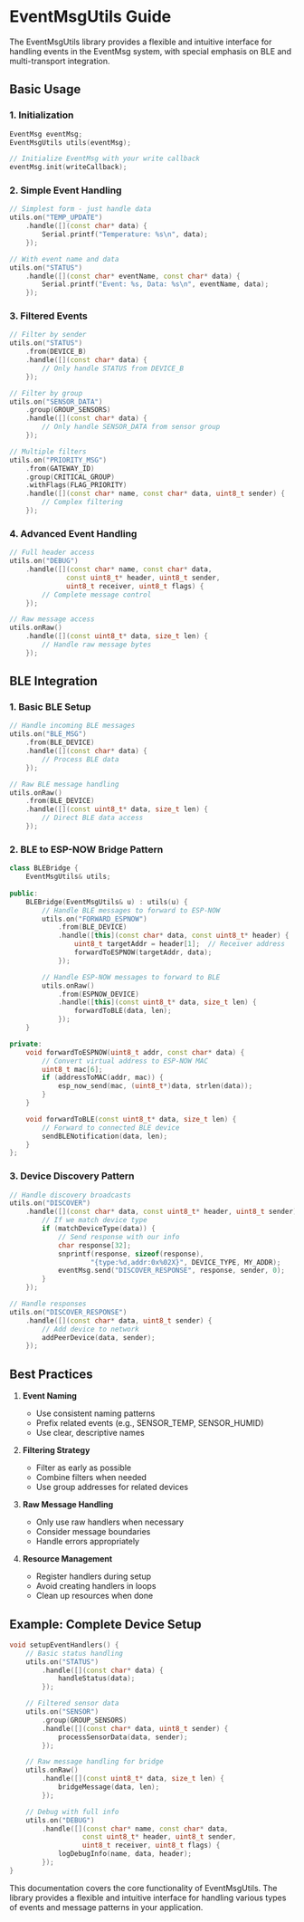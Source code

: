 # EventMsgUtils Guide

The EventMsgUtils library provides a flexible and intuitive interface for handling events in the EventMsg system, with special emphasis on BLE and multi-transport integration.

## Basic Usage

### 1. Initialization

```cpp
EventMsg eventMsg;
EventMsgUtils utils(eventMsg);

// Initialize EventMsg with your write callback
eventMsg.init(writeCallback);
```

### 2. Simple Event Handling

```cpp
// Simplest form - just handle data
utils.on("TEMP_UPDATE")
    .handle([](const char* data) {
        Serial.printf("Temperature: %s\n", data);
    });

// With event name and data
utils.on("STATUS")
    .handle([](const char* eventName, const char* data) {
        Serial.printf("Event: %s, Data: %s\n", eventName, data);
    });
```

### 3. Filtered Events

```cpp
// Filter by sender
utils.on("STATUS")
    .from(DEVICE_B)
    .handle([](const char* data) {
        // Only handle STATUS from DEVICE_B
    });

// Filter by group
utils.on("SENSOR_DATA")
    .group(GROUP_SENSORS)
    .handle([](const char* data) {
        // Only handle SENSOR_DATA from sensor group
    });

// Multiple filters
utils.on("PRIORITY_MSG")
    .from(GATEWAY_ID)
    .group(CRITICAL_GROUP)
    .withFlags(FLAG_PRIORITY)
    .handle([](const char* name, const char* data, uint8_t sender) {
        // Complex filtering
    });
```

### 4. Advanced Event Handling

```cpp
// Full header access
utils.on("DEBUG")
    .handle([](const char* name, const char* data,
              const uint8_t* header, uint8_t sender,
              uint8_t receiver, uint8_t flags) {
        // Complete message control
    });

// Raw message access
utils.onRaw()
    .handle([](const uint8_t* data, size_t len) {
        // Handle raw message bytes
    });
```

## BLE Integration

### 1. Basic BLE Setup

```cpp
// Handle incoming BLE messages
utils.on("BLE_MSG")
    .from(BLE_DEVICE)
    .handle([](const char* data) {
        // Process BLE data
    });

// Raw BLE message handling
utils.onRaw()
    .from(BLE_DEVICE)
    .handle([](const uint8_t* data, size_t len) {
        // Direct BLE data access
    });
```

### 2. BLE to ESP-NOW Bridge Pattern

```cpp
class BLEBridge {
    EventMsgUtils& utils;
    
public:
    BLEBridge(EventMsgUtils& u) : utils(u) {
        // Handle BLE messages to forward to ESP-NOW
        utils.on("FORWARD_ESPNOW")
            .from(BLE_DEVICE)
            .handle([this](const char* data, const uint8_t* header) {
                uint8_t targetAddr = header[1];  // Receiver address
                forwardToESPNOW(targetAddr, data);
            });

        // Handle ESP-NOW messages to forward to BLE
        utils.onRaw()
            .from(ESPNOW_DEVICE)
            .handle([this](const uint8_t* data, size_t len) {
                forwardToBLE(data, len);
            });
    }

private:
    void forwardToESPNOW(uint8_t addr, const char* data) {
        // Convert virtual address to ESP-NOW MAC
        uint8_t mac[6];
        if (addressToMAC(addr, mac)) {
            esp_now_send(mac, (uint8_t*)data, strlen(data));
        }
    }

    void forwardToBLE(const uint8_t* data, size_t len) {
        // Forward to connected BLE device
        sendBLENotification(data, len);
    }
};
```

### 3. Device Discovery Pattern

```cpp
// Handle discovery broadcasts
utils.on("DISCOVER")
    .handle([](const char* data, const uint8_t* header, uint8_t sender) {
        // If we match device type
        if (matchDeviceType(data)) {
            // Send response with our info
            char response[32];
            snprintf(response, sizeof(response), 
                    "{type:%d,addr:0x%02X}", DEVICE_TYPE, MY_ADDR);
            eventMsg.send("DISCOVER_RESPONSE", response, sender, 0);
        }
    });

// Handle responses
utils.on("DISCOVER_RESPONSE")
    .handle([](const char* data, uint8_t sender) {
        // Add device to network
        addPeerDevice(data, sender);
    });
```

## Best Practices

1. **Event Naming**
   - Use consistent naming patterns
   - Prefix related events (e.g., SENSOR_TEMP, SENSOR_HUMID)
   - Use clear, descriptive names

2. **Filtering Strategy**
   - Filter as early as possible
   - Combine filters when needed
   - Use group addresses for related devices

3. **Raw Message Handling**
   - Only use raw handlers when necessary
   - Consider message boundaries
   - Handle errors appropriately

4. **Resource Management**
   - Register handlers during setup
   - Avoid creating handlers in loops
   - Clean up resources when done

## Example: Complete Device Setup

```cpp
void setupEventHandlers() {
    // Basic status handling
    utils.on("STATUS")
        .handle([](const char* data) {
            handleStatus(data);
        });

    // Filtered sensor data
    utils.on("SENSOR")
        .group(GROUP_SENSORS)
        .handle([](const char* data, uint8_t sender) {
            processSensorData(data, sender);
        });

    // Raw message handling for bridge
    utils.onRaw()
        .handle([](const uint8_t* data, size_t len) {
            bridgeMessage(data, len);
        });

    // Debug with full info
    utils.on("DEBUG")
        .handle([](const char* name, const char* data,
                  const uint8_t* header, uint8_t sender,
                  uint8_t receiver, uint8_t flags) {
            logDebugInfo(name, data, header);
        });
}
```

This documentation covers the core functionality of EventMsgUtils. The library provides a flexible and intuitive interface for handling various types of events and message patterns in your application.
